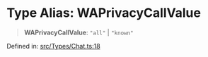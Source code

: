 # Type Alias: WAPrivacyCallValue

> **WAPrivacyCallValue**: `"all"` \| `"known"`

Defined in: [src/Types/Chat.ts:18](https://github.com/Fokusdotid/Baileys/blob/3533fb5d5a1e97f0cc8384505a121b389a346518/src/Types/Chat.ts#L18)
